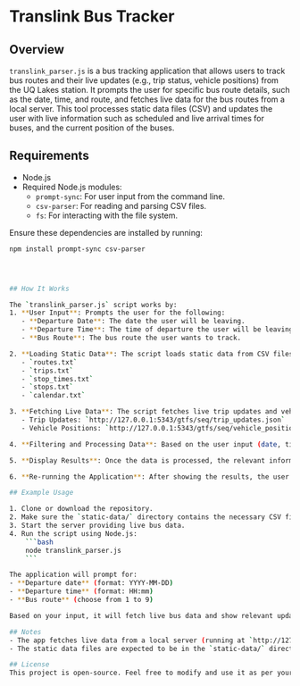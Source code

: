 # Translink Bus Tracker

## Overview
`translink_parser.js` is a bus tracking application that allows users to track bus routes and their live updates (e.g., trip status, vehicle positions) from the UQ Lakes station. It prompts the user for specific bus route details, such as the date, time, and route, and fetches live data for the bus routes from a local server. This tool processes static data files (CSV) and updates the user with live information such as scheduled and live arrival times for buses, and the current position of the buses.

## Requirements
- Node.js
- Required Node.js modules:
  - `prompt-sync`: For user input from the command line.
  - `csv-parser`: For reading and parsing CSV files.
  - `fs`: For interacting with the file system.

Ensure these dependencies are installed by running:
```bash
npm install prompt-sync csv-parser




## How It Works

The `translink_parser.js` script works by:
1. **User Input**: Prompts the user for the following:
   - **Departure Date**: The date the user will be leaving.
   - **Departure Time**: The time of departure the user will be leaving.
   - **Bus Route**: The bus route the user wants to track.

2. **Loading Static Data**: The script loads static data from CSV files located in the `static-data/` directory. The required files are:
   - `routes.txt`
   - `trips.txt`
   - `stop_times.txt`
   - `stops.txt`
   - `calendar.txt`

3. **Fetching Live Data**: The script fetches live trip updates and vehicle position information from the following URLs:
   - Trip Updates: `http://127.0.0.1:5343/gtfs/seq/trip_updates.json`
   - Vehicle Positions: `http://127.0.0.1:5343/gtfs/seq/vehicle_positions.json`

4. **Filtering and Processing Data**: Based on the user input (date, time, and bus route), the script filters through the static and live data to display relevant bus routes and their statuses.

5. **Display Results**: Once the data is processed, the relevant information such as scheduled arrival times, live arrival times, and vehicle positions is displayed in a table format.

6. **Re-running the Application**: After showing the results, the user is prompted whether they want to perform another search.

## Example Usage

1. Clone or download the repository.
2. Make sure the `static-data/` directory contains the necessary CSV files.
3. Start the server providing live bus data.
4. Run the script using Node.js:
    ```bash
    node translink_parser.js
    ```

The application will prompt for:
- **Departure date** (format: YYYY-MM-DD)
- **Departure time** (format: HH:mm)
- **Bus route** (choose from 1 to 9)

Based on your input, it will fetch live bus data and show relevant updates.

## Notes
- The app fetches live data from a local server (running at `http://127.0.0.1:5343/gtfs/seq/`). You need to make sure this server is up and running to get live updates.
- The static data files are expected to be in the `static-data/` directory, and they must follow the format mentioned in the script.

## License
This project is open-source. Feel free to modify and use it as per your needs.


